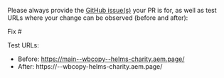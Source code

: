 Please always provide the [GitHub issue(s)](../issues) your PR is for, as well as test URLs where your change can be observed (before and after):

Fix #<gh-issue-id>

Test URLs:
- Before: https://main--wbcopy--helms-charity.aem.page/
- After: https://<branch>--wbcopy-helms-charity.aem.page/
